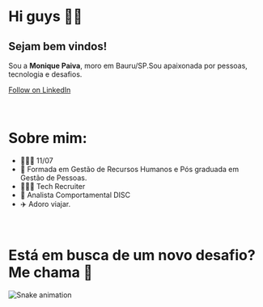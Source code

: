 # Hi guys 🤖✨

## Sejam bem vindos!

<p align="left">
 Sou a <b>Monique Paiva</b>, moro em Bauru/SP.Sou apaixonada por pessoas, tecnologia e desafios.
 
<a class="libutton" href="https://www.linkedin.com/comm/mynetwork/discovery-see-all?usecase=PEOPLE_FOLLOWS&followMember=moniquepaiva" target="_blank">Follow on LinkedIn</a>

<br>

# Sobre mim:

- 💁🏻‍♀️ 11/07
- 🏫 Formada em Gestão de Recursos Humanos e Pós graduada em Gestão de Pessoas.
- 👩🏻‍💻 Tech Recruiter
- 🔎 Analista Comportamental DISC
- ✈️ Adoro viajar.


 
<br>

# Está em busca de um novo desafio? Me chama 🚀

![Snake animation](https://github.com/danielbped/danielbped/blob/output/github-contribution-grid-snake.svg)

